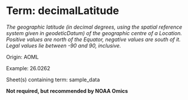 # Term: decimalLatitude

*The geographic latitude (in decimal degrees, using the spatial reference system given in geodeticDatum) of the geographic centre of a Location. Positive values are north of the Equator, negative values are south of it. Legal values lie between -90 and 90, inclusive.*

Origin: AOML

Example: 26.0262

Sheet(s) containing term: sample_data

**Not required, but recommended by NOAA Omics**